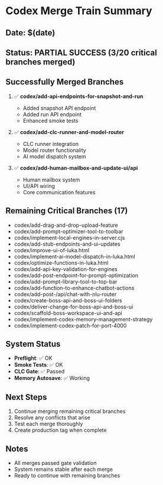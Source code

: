 # Codex Merge Train Summary

## Date: $(date)
## Status: PARTIAL SUCCESS (3/20 critical branches merged)

## Successfully Merged Branches
1. ✅ **codex/add-api-endpoints-for-snapshot-and-run**
   - Added snapshot API endpoint
   - Added run API endpoint
   - Enhanced smoke tests

2. ✅ **codex/add-clc-runner-and-model-router**
   - CLC runner integration
   - Model router functionality
   - AI model dispatch system

3. ✅ **codex/add-human-mailbox-and-update-ui/api**
   - Human mailbox system
   - UI/API wiring
   - Core communication features

## Remaining Critical Branches (17)
- codex/add-drag-and-drop-upload-feature
- codex/add-prompt-optimizer-tool-to-toolbar
- codex/implement-local-engines-in-server.cjs
- codex/add-stub-endpoints-and-ui-updates
- codex/improve-ui-of-luka.html
- codex/implement-ai-model-dispatch-in-luka.html
- codex/optimize-functions-in-luka.html
- codex/add-api-key-validation-for-engines
- codex/add-post-endpoint-for-prompt-optimization
- codex/add-prompt-library-tool-to-top-bar
- codex/add-function-to-enhance-chatbot-actions
- codex/add-post-/api/chat-with-nlu-router
- codex/create-boss-api-and-boss-ui-folders
- codex/deliver-change-for-boss-api-and-boss-ui
- codex/scaffold-boss-workspace-ui-and-api
- codex/implement-codex-memory-management-strategy
- codex/implement-codex-patch-for-port-4000

## System Status
- **Preflight**: ✅ OK
- **Smoke Tests**: ✅ OK
- **CLC Gate**: ✅ Passed
- **Memory Autosave**: ✅ Working

## Next Steps
1. Continue merging remaining critical branches
2. Resolve any conflicts that arise
3. Test each merge thoroughly
4. Create production tag when complete

## Notes
- All merges passed gate validation
- System remains stable after each merge
- Ready to continue with remaining branches

